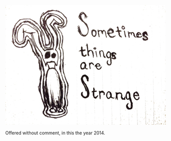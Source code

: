 <!-- 
.. title: Sometimes things are strange
.. slug: sometimes-things-are-strange
.. date: 2014-09-08 09:36:48 UTC-05:00
.. tags: artesque, random
.. category: 
.. link: 
.. description: 
.. type: text
-->

![strange](/images/sometimes_things_are_strange.png)

Offered without comment, in this the year 2014.
